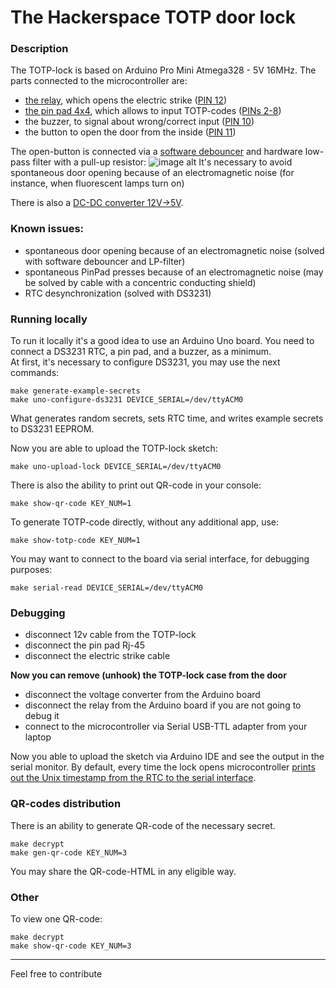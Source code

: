 # The Hackerspace TOTP door lock

### Description
The TOTP-lock is based on Arduino Pro Mini Atmega328 - 5V 16MHz. The parts connected to the microcontroller are: 
 - [the relay](https://allegro.pl/oferta/modul-1-kanalowy-przekaznik-5v-10a-7953863748), which opens the electric strike ([PIN 12](https://github.com/hakierspejs/hsldz_totp_lock/blob/aedc9e4bd50019f3f2bc459a3ce09191bc713dde/hsldz_totp_lock.ino#L10)) 
 - [the pin pad 4x4](https://allegro.pl/oferta/klawiatura-membranowa-numeryczna-4x4-arduino-9611679849), which allows to input TOTP-codes ([PINs 2-8](https://github.com/hakierspejs/hsldz_totp_lock/blob/aedc9e4bd50019f3f2bc459a3ce09191bc713dde/hsldz_totp_lock.ino#L32))
 - the buzzer, to signal about wrong/correct input ([PIN 10](https://github.com/hakierspejs/hsldz_totp_lock/blob/aedc9e4bd50019f3f2bc459a3ce09191bc713dde/hsldz_totp_lock.ino#L9))
 - the button to open the door from the inside  ([PIN 11](https://github.com/hakierspejs/hsldz_totp_lock/blob/aedc9e4bd50019f3f2bc459a3ce09191bc713dde/hsldz_totp_lock.ino#L11))
 
The open-button is connected via a [software debouncer](https://github.com/hakierspejs/hsldz_totp_lock/blob/aedc9e4bd50019f3f2bc459a3ce09191bc713dde/hsldz_totp_lock.ino#L113) and hardware low-pass filter with a pull-up resistor:
![image alt](https://i.imgur.com/PGhv3sQ.png)
It's necessary to avoid spontaneous door opening because of an electromagnetic noise (for instance, when fluorescent lamps turn on)


There is also a [DC-DC converter 12V->5V](https://www.aphelektra.com/regulatory-napiecia/6033-modul-przetwornicy-step-down-mp2307-1v-17v-18a.html). 

### Known issues:
 - spontaneous door opening  because of an electromagnetic noise  (solved with software debouncer and LP-filter)
 - spontaneous PinPad presses because of an electromagnetic noise (may be solved by cable with a concentric conducting shield)
 - RTC desynchronization (solved with DS3231)


### Running locally
To run it locally it's a good idea to use an Arduino Uno board. You need to connect a DS3231 RTC, a pin pad, and a buzzer, as a minimum.  
At first, it's necessary to configure DS3231, you may use the next commands: 
```
make generate-example-secrets
make uno-configure-ds3231 DEVICE_SERIAL=/dev/ttyACM0
```
What generates random secrets, sets RTC time, and writes example secrets to DS3231 EEPROM.

Now you are able to upload the TOTP-lock sketch: 
```
make uno-upload-lock DEVICE_SERIAL=/dev/ttyACM0
```
There is also the ability to print out QR-code in your console:
```
make show-qr-code KEY_NUM=1
```
To generate TOTP-code directly, without any additional app, use: 
```
make show-totp-code KEY_NUM=1
```
You may want to connect to the board via serial interface, for debugging purposes: 
```
make serial-read DEVICE_SERIAL=/dev/ttyACM0
```

### Debugging 
* disconnect 12v cable from the TOTP-lock 
* disconnect the pin pad Rj-45 
* disconnect the electric strike cable 

**Now you can remove (unhook) the TOTP-lock case from the door**
* disconnect the voltage converter from the Arduino board  
* disconnect the relay from the Arduino board if you are not going to debug it
* connect to the microcontroller via Serial USB-TTL adapter from your laptop

Now you able to upload the sketch via Arduino IDE and see the output in the serial monitor.
By default, every time the lock opens microcontroller [prints out the Unix timestamp from the RTC to the serial interface](https://github.com/hakierspejs/hsldz_totp_lock/blob/aedc9e4bd50019f3f2bc459a3ce09191bc713dde/hsldz_totp_lock.ino#L9).
  

### QR-codes distribution
There is an ability to generate QR-code of the necessary secret. 
``` 
make decrypt
make gen-qr-code KEY_NUM=3
``` 
You may share the QR-code-HTML in any eligible way.


### Other

To view one QR-code:
```
make decrypt
make show-qr-code KEY_NUM=3
```

-----------------------------
Feel free to contribute
